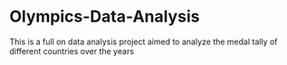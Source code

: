 # Olympics-Data-Analysis
This is a full on data analysis project aimed to analyze the medal tally of different countries over the years
